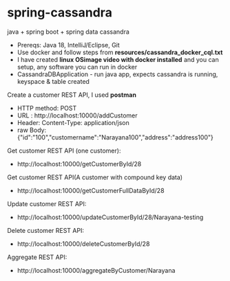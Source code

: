 # spring-cassandra
java + spring boot + spring data cassandra 

-  Prereqs: Java 18, IntelliJ/Eclipse, Git
-  Use docker and follow steps from **resources/cassandra_docker_cql.txt**
-  I have created **linux OSimage video with docker installed** and you can setup, any software you can run in docker
-  CassandraDBApplication - run java app, expects cassandra is running, keyspace & table created 

Create a customer REST API, I used **postman**
- HTTP method: POST
- URL : http://localhost:10000/addCustomer
- Header: Content-Type: application/json
- raw Body: {"id":"100","customername":"Narayana100","address":"address100"}

Get customer REST API (one customer):
- http://localhost:10000/getCustomerById/28

Get customer REST API(A customer with compound key data)
- http://localhost:10000/getCustomerFullDataById/28

Update customer REST API:
- http://localhost:10000/updateCustomerById/28/Narayana-testing

Delete customer REST API:
- http://localhost:10000/deleteCustomerById/28

Aggregate REST API:
- http://localhost:10000/aggregateByCustomer/Narayana
